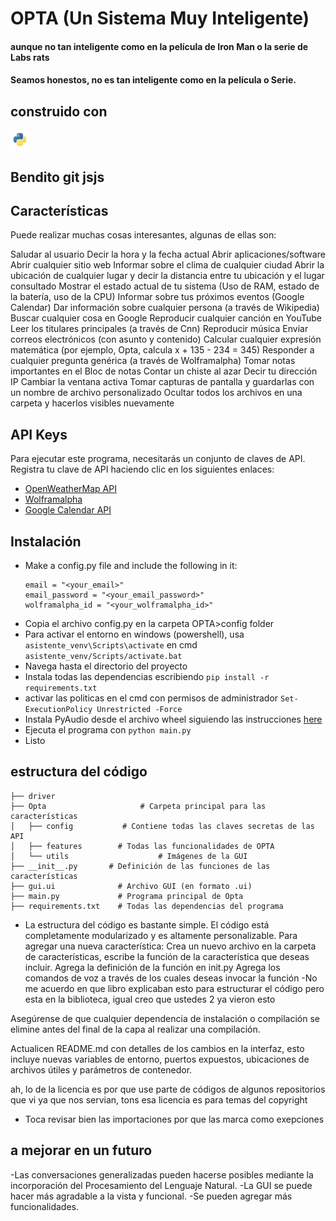 # OPTA (Un Sistema Muy Inteligente)

#### aunque no tan inteligente como en la película de Iron Man o la serie de Labs rats
#### Seamos honestos, no es tan inteligente como en la película o Serie.

## construido con

<code><img height="30" src="https://raw.githubusercontent.com/github/explore/80688e429a7d4ef2fca1e82350fe8e3517d3494d/topics/python/python.png"></code>

## Bendito git jsjs
## Características

Puede realizar muchas cosas interesantes, algunas de ellas son:

Saludar al usuario
Decir la hora y la fecha actual
Abrir aplicaciones/software
Abrir cualquier sitio web
Informar sobre el clima de cualquier ciudad
Abrir la ubicación de cualquier lugar y decir la distancia entre tu ubicación y el lugar consultado
Mostrar el estado actual de tu sistema (Uso de RAM, estado de la batería, uso de la CPU)
Informar sobre tus próximos eventos (Google Calendar)
Dar información sobre cualquier persona (a través de Wikipedia)
Buscar cualquier cosa en Google
Reproducir cualquier canción en YouTube
Leer los titulares principales (a través de Cnn)
Reproducir música
Enviar correos electrónicos (con asunto y contenido)
Calcular cualquier expresión matemática (por ejemplo, Opta, calcula x + 135 - 234 = 345)
Responder a cualquier pregunta genérica (a través de Wolframalpha)
Tomar notas importantes en el Bloc de notas
Contar un chiste al azar
Decir tu dirección IP
Cambiar la ventana activa
Tomar capturas de pantalla y guardarlas con un nombre de archivo personalizado
Ocultar todos los archivos en una carpeta y hacerlos visibles nuevamente

## API Keys
Para ejecutar este programa, necesitarás un conjunto de claves de API. Registra tu clave de API haciendo clic en los siguientes enlaces:

- [OpenWeatherMap API](https://openweathermap.org/api)
- [Wolframalpha](https://www.wolframalpha.com/)
- [Google Calendar API](https://developers.google.com/calendar/auth)
  
## Instalación

- Make a config.py file and include the following in it:
    ```weather_api_key = "<your_api_key>"
    email = "<your_email>"
    email_password = "<your_email_password>"
    wolframalpha_id = "<your_wolframalpha_id>"
- Copia el archivo config.py en la carpeta OPTA>config folder
- Para activar el entorno en windows (powershell), usa ``` asistente_venv\Scripts\activate ``` en cmd ```asistente_venv/Scripts/activate.bat```
- Navega hasta el directorio del proyecto
- Instala todas las dependencias escribiendo ``` pip install -r requirements.txt ```
- activar las politicas en el cmd con permisos de administrador ```Set-ExecutionPolicy Unrestricted -Force```
- Instala PyAudio desde el archivo wheel siguiendo las instrucciones  [here](https://stackoverflow.com/a/55630212)
- Ejecuta el programa con ``` python main.py ```
- Listo

## estructura del código


    ├── driver
    ├── Opta                     # Carpeta principal para las características 
    │   ├── config           # Contiene todas las claves secretas de las API
    │   ├── features        # Todas las funcionalidades de OPTA
    │   └── utils                    # Imágenes de la GUI
    ├── __init__.py       # Definición de las funciones de las características
    ├── gui.ui              # Archivo GUI (en formato .ui)
    ├── main.py             # Programa principal de Opta
    ├── requirements.txt    # Todas las dependencias del programa

- La estructura del código es bastante simple. El código está completamente modularizado y es altamente personalizable.
Para agregar una nueva característica:
Crea un nuevo archivo en la carpeta de características, escribe la función de la característica que deseas incluir.
Agrega la definición de la función en init.py
Agrega los comandos de voz a través de los cuales deseas invocar la función
-No me acuerdo en que libro explicaban esto para estructurar el código pero esta en la biblioteca, igual creo que ustedes 2 ya vieron esto

Asegúrense de que cualquier dependencia de instalación o compilación se elimine antes del final de la capa al realizar una compilación.

Actualicen README.md con detalles de los cambios en la interfaz, esto incluye nuevas variables de entorno, puertos expuestos, ubicaciones de archivos útiles y parámetros de contenedor.

ah, lo de la licencia es por que use parte de códigos de algunos repositorios que vi ya que nos servian, tons esa licencia es para temas del copyright

- Toca revisar bien las importaciones por que las marca como exepciones

## a mejorar en un futuro
-Las conversaciones generalizadas pueden hacerse posibles mediante la  incorporación del Procesamiento del Lenguaje Natural.
-La GUI se puede hacer más agradable a la vista y funcional.
-Se pueden agregar más funcionalidades.